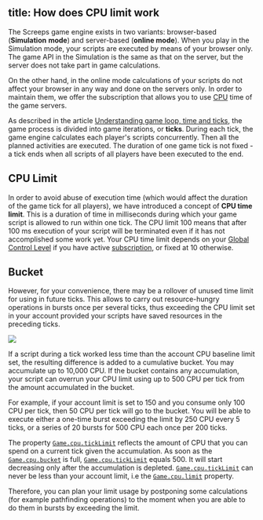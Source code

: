 title: How does CPU limit work
---

The Screeps game engine exists in two variants: browser-based (**Simulation** **mode**) and server-based (**online mode**). When you play in the Simulation mode, your scripts are executed by means of your browser only. The game API in the Simulation is the same as that on the server, but the server does not take part in game calculations.

On the other hand, in the online mode calculations of your scripts do not affect your browser in any way and done on the servers only. In order to maintain them, we offer the subscription that allows you to use [CPU](https://hosting.review/web-hosting-glossary/#19) time of the game servers.

As described in the article [Understanding game loop, time and ticks](/game-loop.html), the game process is divided into game iterations, or **ticks**. During each tick, the game engine calculates each player's scripts concurrently. Then all the planned activities are executed. The duration of one game tick is not fixed - a tick ends when all scripts of all players have been executed to the end.

## CPU Limit

In order to avoid abuse of execution time (which would affect the duration of the game tick for all players), we have introduced a concept of **CPU time limit**. This is a duration of time in milliseconds during which your game script is allowed to run within one tick. The CPU limit 100 means that after 100 ms execution of your script will be terminated even if it has not accomplished some work yet. Your CPU time limit depends on your [Global Control Level](/control.html) if you have active [subscription](/subscription.html), or fixed at 10 otherwise.
 
## Bucket

However, for your convenience, there may be a rollover of unused time limit for using in future ticks. This allows to carry out resource-hungry operations in bursts once per several ticks, thus exceeding the CPU limit set in your account provided your scripts have saved resources in the preceding ticks.

![](img/cpu-bucket.png)

If a script during a tick worked less time than the account CPU baseline limit set, the resulting difference is added to a cumulative bucket. You may accumulate up to 10,000 CPU. If the bucket contains any accumulation, your script can overrun your CPU limit using up to 500 CPU per tick from the amount accumulated in the bucket.

For example, if your account limit is set to 150 and you consume only 100 CPU per tick, then 50 CPU per tick will go to the bucket. You will be able to execute either a one-time burst exceeding the limit by 250 CPU every 5 ticks, or a series of 20 bursts for 500 CPU each once per 200 ticks.

The property [`Game.cpu.tickLimit`](/api/#Game.cpu) reflects the amount of CPU that you can spend on a current tick given the accumulation. As soon as the [`Game.cpu.bucket`](/api/#Game.cpu) is full, [`Game.cpu.tickLimit`](/api/#Game.cpu) equals 500. It will start decreasing only after the accumulation is depleted. [`Game.cpu.tickLimit`](/api/#Game.cpu) can never be less than your account limit, i.e the [`Game.cpu.limit`](/api/#Game.cpu) property.

Therefore, you can plan your limit usage by postponing some calculations (for example pathfinding operations) to the moment when you are able to do them in bursts by exceeding the limit.
